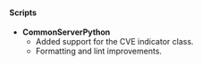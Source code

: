 
#### Scripts
- __CommonServerPython__
  - Added support for the CVE indicator class.
  - Formatting and lint improvements.
